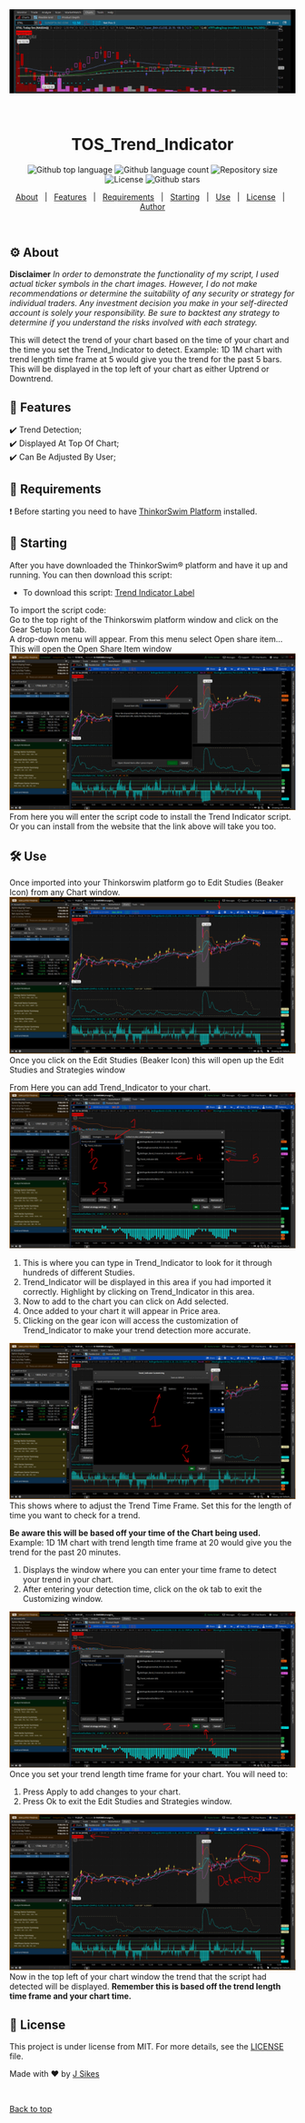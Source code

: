 <div align="center" id="top"> 
  <img src="./Images/Trend.jpg" alt="TOS_Trend_Indicator" />

  &#xa0;

  <!-- <a href="https://tos_trend_indicator.netlify.app">Demo</a> -->
</div>

<h1 align="center">TOS_Trend_Indicator</h1>

<p align="center">
  <img alt="Github top language" src="https://img.shields.io/github/languages/top/TechRancher/tos_trend_indicator?color=56BEB8">

  <img alt="Github language count" src="https://img.shields.io/github/languages/count/TechRancher/tos_trend_indicator?color=56BEB8">

  <img alt="Repository size" src="https://img.shields.io/github/repo-size/TechRancher/tos_trend_indicator?color=56BEB8">

  <img alt="License" src="https://img.shields.io/github/license/TechRancher/tos_trend_indicator?color=56BEB8">

  <!-- <img alt="Github issues" src="https://img.shields.io/github/issues/TechRancher/tos_trend_indicator?color=56BEB8" /> -->

  <!-- <img alt="Github forks" src="https://img.shields.io/github/forks/TechRancher/tos_trend_indicator?color=56BEB8" /> -->

  <img alt="Github stars" src="https://img.shields.io/github/stars/TechRancher/tos_trend_indicator?color=56BEB8" />
</p>

<!-- Status -->

<!-- <h4 align="center"> 
	🚧  TOS_Trend_Indicator 🚀 Under construction...  🚧
</h4> 

<hr> -->

<p align="center">
  <a href="#gear-about">About</a> &#xa0; | &#xa0; 
  <a href="#newspaper-features">Features</a> &#xa0; | &#xa0;
  <a href="#scroll-requirements">Requirements</a> &#xa0; | &#xa0;
  <a href="#running-starting">Starting</a> &#xa0; | &#xa0;
  <a href="#hammer_and_wrench-use">Use</a> &#xa0; | &#xa0;
  <a href="#memo-license">License</a> &#xa0; | &#xa0;
  <a href="https://github.com/TechRancher" target="_blank">Author</a>
</p>

<br>

## :gear: About ##

**Disclaimer**  _In order to demonstrate the functionality of my script, I used actual ticker symbols in the chart images. However, I do not make recommendations or determine the suitability of any security or strategy for individual traders. Any investment decision you make in your self-directed account is solely your responsibility. Be sure to backtest any strategy to determine if you understand the risks involved with each strategy._  

This will detect the trend of your chart based on the time of your chart and the time you set the Trend_Indicator to detect. Example: 1D 1M chart with trend length time frame at 5 would give you the trend for the past 5 bars. This will be displayed in the top left of your chart as either Uptrend or Downtrend.  

## :newspaper: Features ##

:heavy_check_mark: Trend Detection;\
:heavy_check_mark: Displayed At Top Of Chart;\
:heavy_check_mark: Can Be Adjusted By User;

## :scroll: Requirements ##

:exclamation: Before starting you need to have [ThinkorSwim Platform](https://tdameritrade.com/tools-and-platforms.page) installed.  

## :running: Starting ##

After you have downloaded the ThinkorSwim:registered: platform and have it up and running. You can then download this script:  

- To download this script: [Trend Indicator Label](http://tos.mx/3VcwV4A)  

To import the script code:  
Go to the top right of the Thinkorswim platform window and click on the Gear Setup Icon tab.  
A drop-down menu will appear. From this menu select Open share item...  
This will open the Open Share Item window
![Image of Open Share Item](Images/Open_Shared.jpg)  
From here you will enter the script code to install the Trend Indicator script.  Or you can install from the website that the link above will take you too.
  
## :hammer_and_wrench: Use ##  

Once imported into your Thinkorswim platform go to Edit Studies (Beaker Icon) from any Chart window.
![Image of Beaker Icon](Images/Beaker_Icon.jpg)  
Once you click on the Edit Studies (Beaker Icon) this will open up the Edit Studies and Strategies window

From Here you can add Trend_Indicator to your chart.
![Image of Edit Studies](Images/Steps_To_Apply.jpg)

1. This is where you can type in Trend_Indicator to look for it through hundreds of different Studies.
2. Trend_Indicator will be displayed in this area if you had imported it correctly. Highlight by clicking on Trend_Indicator in this area.
3. Now to add to the chart you can click on Add selected.
4. Once added to your chart it will appear in Price area.
5. Clicking on the gear icon will access the customization of Trend_Indicator to make your trend detection more accurate.

![Image of Customizing](Images/Customizing.jpg)
This shows where to adjust the Trend Time Frame.
Set this for the length of time you want to check for a trend.  

**Be aware this will be based off your time of the Chart being used.** Example: 1D 1M chart with trend length time frame at 20 would give you the trend for the past 20 minutes.  

1. Displays the window where you can enter your time frame to detect your trend in your chart.
2. After entering your detection time, click on the ok tab to exit the Customizing window.  

![Image of Edit Studies](Images/Steps_To_Apply2.jpg)
Once you set your trend length time frame for your chart. You will need to:

1. Press Apply to add changes to your chart.
2. Press Ok to exit the Edit Studies and Strategies window.  

![Image of Trend detected](Images/Trend_Detected.jpg)
Now in the top left of your chart window the trend that the script had detected will be displayed.  **Remember this is based off the trend length time frame and your chart time.**

## :memo: License ##

This project is under license from MIT. For more details, see the [LICENSE](LICENSE) file.


Made with :heart: by <a href="https://github.com/TechRancher" target="_blank">J Sikes</a>

&#xa0;

<a href="#top">Back to top</a>
